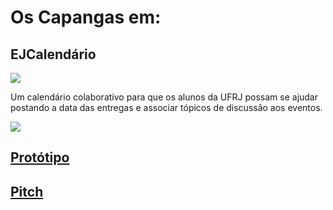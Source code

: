 # Os Capangas em:
## EJCalendário
![](https://i.imgur.com/wAxniQ9.png)

Um calendário colaborativo para que os alunos da UFRJ possam se ajudar postando a data das entregas e associar tópicos de discussão aos eventos.


![](https://i.imgur.com/WMdi5vK.png)

## [Protótipo](https://www.figma.com/file/IsIFKOzxkfGRObeY4RtbCt/calend%C3%A1rio?node-id=0%3A1)

## [Pitch](https://www.canva.com/design/DAEusv4IkFM/ZA_m0S5AFPrXIaW7dZ-cJg/view?utm_content=DAEusv4IkFM&utm_campaign=designshare&utm_medium=link&utm_source=sharebutton)
